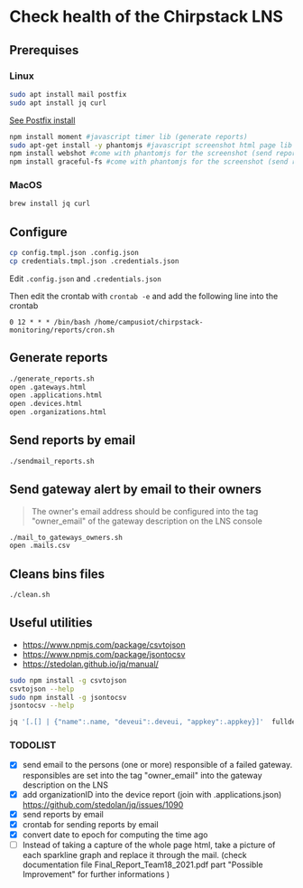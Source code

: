 # Check health of the Chirpstack LNS

## Prerequises
### Linux
```bash
sudo apt install mail postfix
sudo apt install jq curl
```

[See Postfix install](https://www.digitalocean.com/community/tutorials/how-to-install-and-configure-postfix-on-ubuntu-20-04)

```bash
npm install moment #javascript timer lib (generate reports)
sudo apt-get install -y phantomjs #javascript screenshot html page lib (send reports by emails)
npm install webshot #come with phantomjs for the screenshot (send reports by emails)
npm install graceful-fs #come with phantomjs for the screenshot (send reports by emails)
```

### MacOS
```bash
brew install jq curl
```

## Configure

```bash
cp config.tmpl.json .config.json
cp credentials.tmpl.json .credentials.json
```
Edit `.config.json` and `.credentials.json`

Then edit the crontab with `crontab -e` and add the following line into the crontab 
```
0 12 * * * /bin/bash /home/campusiot/chirpstack-monitoring/reports/cron.sh
```

## Generate reports

```bash
./generate_reports.sh
open .gateways.html
open .applications.html
open .devices.html
open .organizations.html
```

## Send reports by email
```bash
./sendmail_reports.sh
```

## Send gateway alert by email to their owners
> The owner's email address should be configured into the tag "owner_email" of the gateway description on the LNS console
```bash
./mail_to_gateways_owners.sh
open .mails.csv
```

## Cleans bins files
```bash
./clean.sh
```

## Useful utilities
* https://www.npmjs.com/package/csvtojson
* https://www.npmjs.com/package/jsontocsv
* https://stedolan.github.io/jq/manual/

```bash
sudo npm install -g csvtojson
csvtojson --help
sudo npm install -g jsontocsv
jsontocsv --help
```

```bash
jq '[.[] | {"name":.name, "deveui":.deveui, "appkey":.appkey}]'  fulldevices.json > devices.json
```

### TODOLIST

* [x] send email to the persons (one or more) responsible of a failed gateway. responsibles are set into the tag "owner_email" into the gateway description on the LNS
* [x] add organizationID into the device report (join with .applications.json) https://github.com/stedolan/jq/issues/1090
* [x] send reports by email
* [x] crontab for sending reports by email
* [x] convert date to epoch for computing the time ago
* [ ] Instead of taking a capture of the whole page html, take a picture of each sparkline graph and
replace it through the mail. (check documentation file Final_Report_Team18_2021.pdf part "Possible Improvement" for further informations )